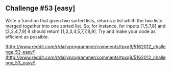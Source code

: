 Challenge #53 [easy]
-------------------

Write a function that given two sorted lists, returns a list whith the two lists merged together into one sorted list.
So, for instance, for inputs [1,5,7,8] and [2,3,4,7,9] it should return [1,2,3,4,5,7,7,8,9].
Try and make your code as efficient as possible.

[http://www.reddit.com/r/dailyprogrammer/comments/tpxq9/5162012_challenge_53_easy/](http://www.reddit.com/r/dailyprogrammer/comments/tpxq9/5162012_challenge_53_easy/)